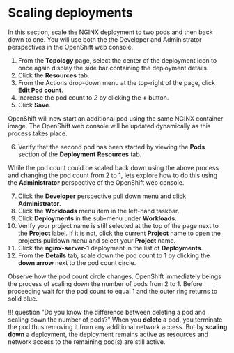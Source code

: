 # Scaling deployments

In this section, scale the NGINX deployment to two pods and then back down to one. You will use both the the Developer and Administrator perspectives in the OpenShift web console.

1. From the **Topology** page, select the center of the deployment icon to once again display the side bar containing the deployment details.
2. Click the **Resources** tab.
3. From the Actions drop-down menu at the top-right of the page, click **Edit Pod count**.
4. Increase the pod count to _2_ by clicking the **+** button.
5. Click **Save**.

OpenShift will now start an additional pod using the same NGINX container image. The OpenShift web console will be updated dynamically as this process takes place.

6. Verify that the second pod has been started by viewing the **Pods** section of the **Deployment** **Resources** tab.

While the pod count could be scaled back down using the above process and changing the pod count from 2 to 1, lets explore how to do this using the **Administrator** perspective of the OpenShift web console.

7. Click the **Developer** perspective pull down menu and click **Administrator**.
8. Click the **Workloads** menu item in the left-hand taskbar.
9. Click **Deployments** in the sub-menu under **Workloads**.
10. Verify your project name is still selected at the top of the page next to the **Project** label.  If it is not, click the current **Project** name to open the projects pulldown menu and select your **Project** name.
11. Click the **nginx-server-1** deployment in the list of **Deployments**.
12. From the **Details** tab, scale down the pod count to 1 by clicking the **down arrow** next to the pod count circle.

Observe how the pod count circle changes. OpenShift immediately beings the process of scaling down the number of pods from 2 to 1. Before proceeding wait for the pod count to equal 1 and the outer ring returns to solid blue.

!!! question "Do you know the difference between deleting a pod and scaling down the number of pods?"
   When you **delete** a pod, you terminate the pod thus removing it from any additional network access. But by **scaling down** a deployment, the deployment remains active as resources and network access to the remaining pod(s) are still active.
